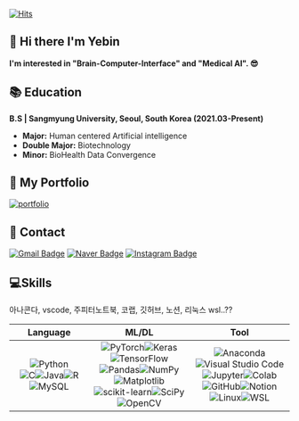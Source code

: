 [![Hits](https://hits.seeyoufarm.com/api/count/incr/badge.svg?url=https%3A%2F%2Fgithub.com%2Fyebinchoi67&count_bg=%2383CF49&title_bg=%23196C0D&icon=leaflet.svg&icon_color=%23FFF5F5&title=hits&edge_flat=false)](https://hits.seeyoufarm.com)
## 👋 Hi there I'm Yebin

**I'm interested in "Brain-Computer-Interface" and "Medical AI". 😎**




## 📚 Education
**B.S | Sangmyung University, Seoul, South Korea (2021.03-Present)**
- **Major:** Human centered Artificial intelligence 
- **Double Major:** Biotechnology 
- **Minor:** BioHealth Data Convergence

  
## 🌿 My Portfolio
[![portfolio](https://img.shields.io/badge/My_Portfolio-5D8F33?style=for-the-badge&logo=notion&logoColor=white&link=https://scratched-moonflower-632.notion.site/219ae04a032244b5a3e55badb0e736c2?pvs=4)](https://scratched-moonflower-632.notion.site/219ae04a032244b5a3e55badb0e736c2?pvs=4)



## 📧 Contact
[![Gmail Badge](https://img.shields.io/badge/Gmail-d14836?style=flat-square&logo=Gmail&logoColor=white&link=mailto:yebinchoi67@gmail.com)](mailto:yebinchoi67@gmail.com)
[![Naver Badge](https://img.shields.io/badge/Naver-03C75A?style=flat-square&logo=Naver&logoColor=white&link=mailto:yebinchoi@naver.com)](mailto:yebinchoi@naver.com)
[![Instagram Badge](https://img.shields.io/badge/Instagram-E4405F?style=flat-square&logo=instagram&logoColor=white&link=https://www.instagram.com/3.__y.b__.3/)](https://www.instagram.com/3.__y.b__.3/)

## 💻Skills
<!--
#### Language
![Python](https://img.shields.io/badge/Python-3776AB?style=for-the-badge&logo=Python&logoColor=white) 
<br/>
![C](https://img.shields.io/badge/C-00599C?style=flat-square&logo=c&logoColor=white)
![Java](https://img.shields.io/badge/Java-ED8B00?style=flat-square&logo=openjdk&logoColor=white)
![R](https://img.shields.io/badge/R-276DC3?style=flat-square&logo=r&logoColor=white)
![MySQL](https://img.shields.io/badge/MySQL-00000F?style=flat-square&logo=mysql&logoColor=white)

#### ML/DL
![PyTorch](https://img.shields.io/badge/PyTorch-%23EE4C2C.svg?style=flat-square&logo=PyTorch&logoColor=white)
![Keras](https://img.shields.io/badge/Keras-%23D00000.svg?style=flat-square&logo=Keras&logoColor=white)
![TensorFlow](https://img.shields.io/badge/TensorFlow-%23FF6F00.svg?style=flat-square&logo=TensorFlow&logoColor=white)
<br/>
![Pandas](https://img.shields.io/badge/pandas-%23150458.svg?style=flat-square&logo=pandas&logoColor=white)
![NumPy](https://img.shields.io/badge/numpy-%23013243.svg?style=flat-square&logo=numpy&logoColor=white)
![Matplotlib](https://img.shields.io/badge/Matplotlib-%23ffffff.svg?style=flat-square&logo=Matplotlib&logoColor=black)
<br/>
![scikit-learn](https://img.shields.io/badge/scikit--learn-%23F7931E.svg?style=flat-squaree&logo=scikit-learn&logoColor=white)
![SciPy](https://img.shields.io/badge/SciPy-%230C55A5.svg?style=flat-square&logo=scipy&logoColor=%white)
![OpenCV](https://img.shields.io/badge/OpenCV-5C3EE8?style=flat-square&logo=OpenCV&logoColor=white)

#### Tool
![Anaconda](https://img.shields.io/badge/Anaconda-44A833?style=flat-square&logo=Anaconda&logoColor=white)
![Visual Studio Code](https://img.shields.io/badge/Visual%20Studio%20Code-0078d7.svg?style=flat-square&logo=visual-studio-code&logoColor=white)
![Jupyter](https://img.shields.io/badge/Jupyter-F37626?style=flat-square&logo=Jupyter&logoColor=white)
<br/>
![Colab](https://img.shields.io/badge/Colab-F9AB00?style=flat-square&logo=GoogleColab&logoColor=white)
![GitHub](https://img.shields.io/badge/GitHub-181717?style=flat-square&logo=GitHub&logoColor=white)
![Notion](https://img.shields.io/badge/Notion-000000?style=flat-square&logo=Notion&logoColor=white)
<br/>
![Linux](https://img.shields.io/badge/Linux-FCC624?style=flat-square&logo=Linux&logoColor=white)
![WSL](https://img.shields.io/badge/WSL-0a97f5?style=flat-square&logo=linux&logoColor=white)
-->


아나콘다, vscode, 주피터노트북, 
코랩, 깃허브, 노션, 
리눅스  wsl..??


| Language | ML/DL | Tool | 
| :---: | :---: | :---: | 
| ![Python](https://img.shields.io/badge/Python-3776AB?style=for-the-badge&logo=Python&logoColor=white) <br/>![C](https://img.shields.io/badge/C-00599C?style=flat-square&logo=c&logoColor=white)![Java](https://img.shields.io/badge/Java-ED8B00?style=flat-square&logo=openjdk&logoColor=white)![R](https://img.shields.io/badge/R-276DC3?style=flat-square&logo=r&logoColor=white)![MySQL](https://img.shields.io/badge/MySQL-00000F?style=flat-square&logo=mysql&logoColor=white) | ![PyTorch](https://img.shields.io/badge/PyTorch-%23EE4C2C.svg?style=flat-square&logo=PyTorch&logoColor=white)![Keras](https://img.shields.io/badge/Keras-%23D00000.svg?style=flat-square&logo=Keras&logoColor=white)![TensorFlow](https://img.shields.io/badge/TensorFlow-%23FF6F00.svg?style=flat-square&logo=TensorFlow&logoColor=white)<br/>![Pandas](https://img.shields.io/badge/pandas-%23150458.svg?style=flat-square&logo=pandas&logoColor=white)![NumPy](https://img.shields.io/badge/numpy-%23013243.svg?style=flat-square&logo=numpy&logoColor=white)![Matplotlib](https://img.shields.io/badge/Matplotlib-%23ffffff.svg?style=flat-square&logo=Matplotlib&logoColor=black)<br/>![scikit-learn](https://img.shields.io/badge/scikit--learn-%23F7931E.svg?style=flat-squaree&logo=scikit-learn&logoColor=white)![SciPy](https://img.shields.io/badge/SciPy-%230C55A5.svg?style=flat-square&logo=scipy&logoColor=%white)![OpenCV](https://img.shields.io/badge/OpenCV-5C3EE8?style=flat-square&logo=OpenCV&logoColor=white)| ![Anaconda](https://img.shields.io/badge/Anaconda-44A833?style=flat-square&logo=Anaconda&logoColor=white)![Visual Studio Code](https://img.shields.io/badge/Visual%20Studio%20Code-0078d7.svg?style=flat-square&logo=visual-studio-code&logoColor=white)<br/>![Jupyter](https://img.shields.io/badge/Jupyter-F37626?style=flat-square&logo=Jupyter&logoColor=white)![Colab](https://img.shields.io/badge/Colab-F9AB00?style=flat-square&logo=GoogleColab&logoColor=white)<br/>![GitHub](https://img.shields.io/badge/GitHub-181717?style=flat-square&logo=GitHub&logoColor=white)![Notion](https://img.shields.io/badge/Notion-000000?style=flat-square&logo=Notion&logoColor=white)<br/>![Linux](https://img.shields.io/badge/Linux-FCC624?style=flat-square&logo=Linux&logoColor=white)![WSL](https://img.shields.io/badge/WSL-0a97f5?style=flat-square&logo=linux&logoColor=white)|

















